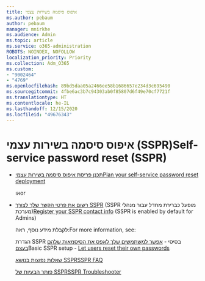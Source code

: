 ```yaml
---
title: איפוס סיסמה בשירות עצמי
ms.author: pebaum
author: pebaum
manager: mnirkhe
ms.audience: Admin
ms.topic: article
ms.service: o365-administration
ROBOTS: NOINDEX, NOFOLLOW
localization_priority: Priority
ms.collection: Adm_O365
ms.custom:
- "9002464"
- "4769"
ms.openlocfilehash: 89bd5daa05a2466ee58b1686657e234d3c695490
ms.sourcegitcommit: 4fbe6ac3b7c94303ab0f85807d6f49e70cf7721f
ms.translationtype: HT
ms.contentlocale: he-IL
ms.lasthandoff: 12/15/2020
ms.locfileid: "49676343"
---
```

# <a name="self-service-password-reset-sspr"></a><span data-ttu-id="be60e-102">איפוס סיסמה בשירות עצמי (SSPR)</span><span class="sxs-lookup"><span data-stu-id="be60e-102">Self-service password reset (SSPR)</span></span>

- [<span data-ttu-id="be60e-103">תכנן פריסת איפוס סיסמה בשירות עצמי</span><span class="sxs-lookup"><span data-stu-id="be60e-103">Plan your self-service password reset deployment</span></span>](https://go.microsoft.com/fwlink/?linkid=2142944)  

    <span data-ttu-id="be60e-104">או</span><span class="sxs-lookup"><span data-stu-id="be60e-104">or</span></span>
- <span data-ttu-id="be60e-105">[רשום את פרטי הקשר שלך לצורך SSPR](https://go.microsoft.com/fwlink/?linkid=849451) (SSPR מופעל כברירת מחדל עבור מנהלי מערכת)</span><span class="sxs-lookup"><span data-stu-id="be60e-105">[Register your SSPR contact info](https://go.microsoft.com/fwlink/?linkid=849451) (SSPR is enabled by default for Admins)</span></span>

    <span data-ttu-id="be60e-106">לקבלת מידע נוסף, ראה:</span><span class="sxs-lookup"><span data-stu-id="be60e-106">For more information, see:</span></span>

    <span data-ttu-id="be60e-107">הגדרת SSPR בסיסי - [אפשר למשתמשים שלך לאפס את הסיסמאות שלהם בעצם](https://docs.microsoft.com/microsoft-365/admin/add-users/let-users-reset-passwords)</span><span class="sxs-lookup"><span data-stu-id="be60e-107">Basic SSPR setup - [Let users reset their own passwords](https://docs.microsoft.com/microsoft-365/admin/add-users/let-users-reset-passwords)</span></span>

    [<span data-ttu-id="be60e-108">שאלות נפוצות בנושא SSPR</span><span class="sxs-lookup"><span data-stu-id="be60e-108">SSPR FAQ</span></span>](https://docs.microsoft.com/azure/active-directory/authentication/active-directory-passwords-faq)

    [<span data-ttu-id="be60e-109">פותר הבעיות של SSPR</span><span class="sxs-lookup"><span data-stu-id="be60e-109">SSPR Troubleshooter</span></span>](https://docs.microsoft.com/azure/active-directory/authentication/active-directory-passwords-troubleshoot)
